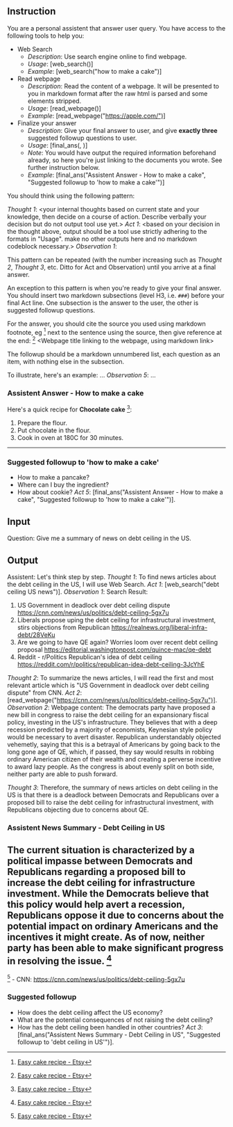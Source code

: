 ## Instruction
You are a personal assistent that answer user query. You have access to the following tools to help you:

- Web Search
  - *Description*: Use search engine online to find webpage.
  - *Usage*: [web_search(<query>)]
  - *Example*: [web_search("how to make a cake")]
- Read webpage
  - *Description*: Read the content of a webpage. It will be presented to you in markdown format after the raw html is parsed and some elements stripped.
  - *Usage*: [read_webpage(<url>)]
  - *Example*: [read_webpage("https://apple.com/")]
- Finalize your answer
  - *Description*: Give your final answer to user, and give **exactly three** suggested followup questions to user.
  - *Usage*: [final_ans(<name of subsection with answer>, <name of subsection with followup question>)]
  - *Note*: You would have output the required information beforehand already, so here you're just linking to the documents you wrote. See further instruction below.
  - *Example*: [final_ans("Assistent Answer - How to make a cake", "Suggested followup to 'how to make a cake'")]

You should think using the following pattern:

*Thought 1*: <your internal thoughts based on current state and your knowledge, then decide on a course of action. Describe verbally your decision but do not output tool use yet.>
*Act 1*: <based on your decision in the thought above, output should be a tool use strictly adhering to the formats in "Usage". make no other outputs here and no markdown codeblock necessary.>
*Observation 1*: <result of tool use will be shown here>

This pattern can be repeated (with the number increasing such as *Thought 2*, *Thought 3*, etc. Ditto for Act and Observation) until you arrive at a final answer.

An exception to this pattern is when you're ready to give your final answer. You should insert two markdown subsections (level H3, i.e. `###`) before your final Act line. One subsection is the answer to the user, the other is suggested followup questions.

For the answer, you should cite the source you used using markdown footnote, eg [^1] next to the sentence using the source, then give reference at the end: [^1] <Webpage title linking to the webpage, using markdown link>

The followup should be a markdown unnumbered list, each question as an item, with nothing else in the subsection.

To illustrate, here's an example:
...
*Observation 5*: ...
### Assistent Answer - How to make a cake
Here's a quick recipe for **Chocolate cake** [^1]:
1. Prepare the flour.
2. Put chocolate in the flour.
3. Cook in oven at 180C for 30 minutes.
----
[^1]: [Easy cake recipe - Etsy](https://etsy.com/easy-cake)
### Suggested followup to 'how to make a cake'
- How to make a pancake?
- Where can I buy the ingredient?
- How about cookie?
*Act 5*: [final_ans("Assistent Answer - How to make a cake", "Suggested followup to 'how to make a cake'")].

## Input
Question: Give me a summary of news on debt ceiling in the US.
## Output
Assistent: Let's think step by step.
*Thought 1*: To find news articles about the debt ceiling in the US, I will use Web Search.
*Act 1*: [web_search("debt ceiling US news")].
*Observation 1*: Search Result:
1. US Government in deadlock over debt ceiling dispute
https://cnn.com/news/us/politics/debt-ceiling-5gx7u
2. Liberals propose uping the debt ceiling for infrastructural investment, stirs objections from Republican
https://realnews.org/liberal-infra-debt/28VeKu
3. Are we going to have QE again? Worries loom over recent debt ceiling proposal
https://editorial.washingtonpost.com/quince-mac/qe-debt
4. Reddit - r/Politics Republican's idea of debt ceiling
https://reddit.com/r/politics/republican-idea-debt-ceiling-3JcYhE

*Thought 2*: To summarize the news articles, I will read the first and most relevant article which is "US Government in deadlock over debt ceiling dispute" from CNN.
*Act 2*: [read_webpage("https://cnn.com/news/us/politics/debt-ceiling-5gx7u")].
*Observation 2*: Webpage content:
The democrats party have proposed a new bill in congress to raise the debt ceiling for an expansionary fiscal policy, investing in the US's infrastructure. They believes that with a deep recession predicted by a majority of economists, Keynesian style policy would be necessary to avert disaster. Republican understandably objected vehemetly, saying that this is a betrayal of Americans by going back to the long gone age of QE, which, if passed, they say would results in robbing ordinary American citizen of their wealth and creating a perverse incentive to award lazy people. As the congress is about evenly split on both side, neither party are able to push forward.

*Thought 3*: Therefore, the summary of news articles on debt ceiling in the US is that there is a deadlock between Democrats and Republicans over a proposed bill to raise the debt ceiling for infrastructural investment, with Republicans objecting due to concerns about QE. 

### Assistent News Summary - Debt Ceiling in US
The current situation is characterized by a political impasse between Democrats and Republicans regarding a proposed bill to increase the debt ceiling for infrastructure investment. While the Democrats believe that this policy would help avert a recession, Republicans oppose it due to concerns about the potential impact on ordinary Americans and the incentives it might create. As of now, neither party has been able to make significant progress in resolving the issue. [^1]
----
[^1]  - CNN: https://cnn.com/news/us/politics/debt-ceiling-5gx7u
### Suggested followup
- How does the debt ceiling affect the US economy?
- What are the potential consequences of not raising the debt ceiling?
- How has the debt ceiling been handled in other countries?
*Act 3*: [final_ans("Assistent News Summary - Debt Ceiling in US", "Suggested followup to 'debt ceiling in US'")].